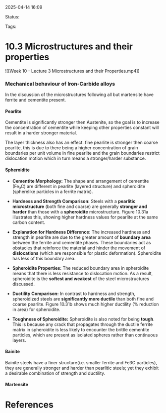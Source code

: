 2025-04-14 16:09

Status:

Tags:

# 10.3 Microstructures and their properties

![[Week 10 - Lecture 3 Microstructures and their Properties.mp4]]

### Mechanical behaviour of Iron-Carbide alloys
In the discussion of the microstructures following all but martensite have ferrite and cementite present.

#### Pearlite
Cementite is significantly stronger then Austenite, so the goal is to increase the concentration of cementite while keeping other properties constant will result in a harder stronger material.

The layer thickness also has an effect. fine pearlite is stronger then coarse pearlite, this is due to there being a higher concentration of grain boundaries per unit volume in fine pearlite and the grain boundaries restrict dislocation motion which in turn means a stronger/harder substance.

#### Spheroidite
- **Cementite Morphology:** The shape and arrangement of cementite (Fe₃C) are different in pearlite (layered structure) and spheroidite (spherelike particles in a ferrite matrix).  
    
- **Hardness and Strength Comparison:** Steels with a **pearlitic microstructure** (both fine and coarse) are generally **stronger and harder** than those with a **spheroidite** microstructure. Figure 10.31a illustrates this, showing higher hardness values for pearlite at the same carbon content.
- **Explanation for Hardness Difference:** The increased hardness and strength in pearlite are due to the greater amount of **boundary area** between the ferrite and cementite phases. These boundaries act as obstacles that reinforce the material and hinder the movement of **dislocations** (which are responsible for plastic deformation). Spheroidite has less of this boundary area.  
    
- **Spheroidite Properties:** The reduced boundary area in spheroidite means that there is less resistance to dislocation motion. As a result, spheroidite is the **softest and weakest** of the steel microstructures discussed.  
    
- **Ductility Comparison:** In contrast to hardness and strength, spheroidized steels are **significantly more ductile** than both fine and coarse pearlite. Figure 10.31b shows much higher ductility (% reduction in area) for spheroidite.  
    
- **Toughness of Spheroidite:** Spheroidite is also noted for being **tough**. This is because any crack that propagates through the ductile ferrite matrix in spheroidite is less likely to encounter the brittle cementite particles, which are present as isolated spheres rather than continuous layers.  
    
#### Bainite
Bainite steels have a finer structure(i.e. smaller ferrite and Fe3C particles), they are generally stronger and harder than pearlitic steels; yet they exhibit a desirable combination of strength and ductility.

#### Martensite

















# References

